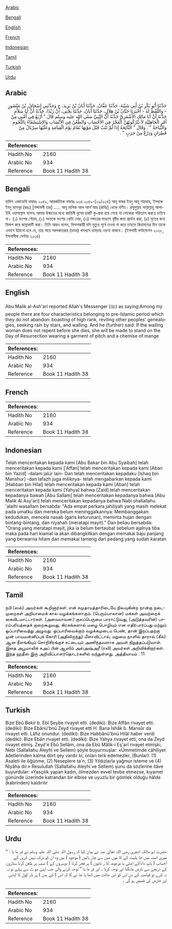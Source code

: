 [Arabic](#arabic)

[Bengali](#bengali)

[English](#english)

[French](#french)

[Indonesian](#indonesian)

[Tamil](#tamil)

[Turkish](#turkish)

[Urdu](#urdu)

## Arabic


<div dir="rtl" lang="ar" style={{fontSize:'larger',backgroundColor:'#f8f9fa',padding:20}}>
حَدَّثَنَا أَبُو بَكْرِ بْنُ أَبِي شَيْبَةَ، حَدَّثَنَا عَفَّانُ، حَدَّثَنَا أَبَانُ بْنُ يَزِيدَ، ح وَحَدَّثَنِي إِسْحَاقُ، بْنُ مَنْصُورٍ - وَاللَّفْظُ لَهُ - أَخْبَرَنَا حَبَّانُ بْنُ هِلاَلٍ، حَدَّثَنَا أَبَانٌ، حَدَّثَنَا يَحْيَى، أَنَّ زَيْدًا، حَدَّثَهُ أَنَّ أَبَا سَلاَّمٍ حَدَّثَهُ أَنَّ أَبَا مَالِكٍ الأَشْعَرِيَّ حَدَّثَهُ أَنَّ النَّبِيَّ صلى الله عليه وسلم قَالَ ‏"‏ أَرْبَعٌ فِي أُمَّتِي مِنْ أَمْرِ الْجَاهِلِيَّةِ لاَ يَتْرُكُونَهُنَّ الْفَخْرُ فِي الأَحْسَابِ وَالطَّعْنُ فِي الأَنْسَابِ وَالاِسْتِسْقَاءُ بِالنُّجُومِ وَالنِّيَاحَةُ ‏"‏ ‏.‏ وَقَالَ ‏"‏ النَّائِحَةُ إِذَا لَمْ تَتُبْ قَبْلَ مَوْتِهَا تُقَامُ يَوْمَ الْقِيَامَةِ وَعَلَيْهَا سِرْبَالٌ مِنْ قَطِرَانٍ وَدِرْعٌ مِنْ جَرَبٍ ‏"‏ ‏.‏
</div>
<div style={{backgroundColor:'#f8f9fa',padding:20, marginBottom: 10}}><table> <thead> <tr> <th>References:</th> <th></th> </tr> </thead> <tbody><tr><td>Hadith No</td><td>2160</td></tr><tr><td>Arabic No</td><td>934</td></tr><tr><td>Reference</td><td>Book 11 Hadith 38</td></tr></tbody></table></div>

## Bengali


<div dir="ltr" lang="bn" style={{fontSize:'larger',backgroundColor:'#f8f9fa',padding:20}}>
হাদিস একাডেমি নাম্বারঃ ২০৪৯, আন্তর্জাতিক নাম্বারঃ ৯৩৪ ২০৪৯-(২৯/৯৩৪) আবূ বাকর ইবনু আবূ শায়বাহ, ইসহাক ইবনু মানসূর (রহঃ) [শব্দাবলী তার] ..... আবূ মালিক আল আশ'আর (রাযিঃ) থেকে বর্ণিত। রসূলুল্লাহ সাল্লাল্লাহু আলাইহি ওয়াসাল্লাম বলেনঃ আমার উন্মাতের মধ্যে জাহিলী যুগের চারটি কু-প্রথা রয়ে গেছে যা লোকেরা পরিত্যাগ করতে চাইবে না। (১) বংশের গৌরব, (২) অন্যকে বংশের খোটা দেয়া, (৩) নক্ষত্রের মাধ্যমে বৃষ্টির জন্য প্রার্থনা করা, (৪) মৃতের জন্য বিলাপ করে কান্নাকাটি করা। তিনি আরও বলেন, বিলাপকারী যদি মৃত্যুর পূর্বে তওবা না করে তাহলে কিয়ামতের দিন তাকে এভাবে উঠানো হবে যে, তার গায়ে আলকাতরার (চাদর) খসখসে চামড়ার ওড়না থাকবে। (ইসলামী ফাউন্ডেশন ২০২৮, ইসলামীক সেন্টার ২০৩৪)
</div>
<div style={{backgroundColor:'#f8f9fa',padding:20, marginBottom: 10}}><table> <thead> <tr> <th>References:</th> <th></th> </tr> </thead> <tbody><tr><td>Hadith No</td><td>2160</td></tr><tr><td>Arabic No</td><td>934</td></tr><tr><td>Reference</td><td>Book 11 Hadith 38</td></tr></tbody></table></div>

## English


<div dir="ltr" lang="en" style={{fontSize:'larger',backgroundColor:'#f8f9fa',padding:20}}>
Abu Malik al-Ash'ari reported Allah's Messenger (ﷺ) as saying:Among my people there are four characteristics belonging to pre-Islamic period which they do not abandon: boasting of high rank, reviling other peoples' genealogies, seeking rain by stars, and walling. And he (further) said: If the wailing woman does not repent before she dies, she will be made to stand on the Day of Resurrection wearing a garment of pitch and a chemise of mange
</div>
<div style={{backgroundColor:'#f8f9fa',padding:20, marginBottom: 10}}><table> <thead> <tr> <th>References:</th> <th></th> </tr> </thead> <tbody><tr><td>Hadith No</td><td>2160</td></tr><tr><td>Arabic No</td><td>934</td></tr><tr><td>Reference</td><td>Book 11 Hadith 38</td></tr></tbody></table></div>

## French


<div dir="ltr" lang="fr" style={{fontSize:'larger',backgroundColor:'#f8f9fa',padding:20}}>

</div>
<div style={{backgroundColor:'#f8f9fa',padding:20, marginBottom: 10}}><table> <thead> <tr> <th>References:</th> <th></th> </tr> </thead> <tbody><tr><td>Hadith No</td><td>2160</td></tr><tr><td>Arabic No</td><td>934</td></tr><tr><td>Reference</td><td>Book 11 Hadith 38</td></tr></tbody></table></div>

## Indonesian


<div dir="ltr" lang="id" style={{fontSize:'larger',backgroundColor:'#f8f9fa',padding:20}}>
Telah menceritakan kepada kami [Abu Bakar bin Abu Syaibah] telah menceritakan kepada kami ['Affan] telah menceritakan kepada kami [Aban bin Yazid] -dalam jalur lain- Dan telah menceritakan kepadaku [Ishaq bin Manshur] -dan lafazh juga miliknya- telah mengabarkan kepada kami [Habban bin Hilal] telah menceritakan kepada kami [Aban] telah menceritakan kepada kami [Yahya] bahwa [Zaid] telah menceritakan kepadanya bawah [Abu Sallam] telah menceritakan kepadanya bahwa [Abu Malik Al Asy'ari] telah menceritakan kepadanya bahwa Nabi shallallahu 'alaihi wasallam bersabda: "Ada empat perkara jahiliyah yang masih melekat pada umatku dan mereka belum meninggalkannya: Membanggakan kedudukan, mencela nasab (garis keturunan), meminta hujan dengan bintang-bintang, dan niyahah (meratapi mayit)." Dan beliau bersabda: "Orang yang meratapi mayit, jika ia belum bertaubat sebelum ajalnya tiba maka pada hari kiamat ia akan dibangkitkan dengan memakai baju panjang yang berwarna hitam dan memakai tameng dari pedang yang sudah karatan
</div>
<div style={{backgroundColor:'#f8f9fa',padding:20, marginBottom: 10}}><table> <thead> <tr> <th>References:</th> <th></th> </tr> </thead> <tbody><tr><td>Hadith No</td><td>2160</td></tr><tr><td>Arabic No</td><td>934</td></tr><tr><td>Reference</td><td>Book 11 Hadith 38</td></tr></tbody></table></div>

## Tamil


<div dir="ltr" lang="ta" style={{fontSize:'larger',backgroundColor:'#f8f9fa',padding:20}}>
நபி (ஸல்) அவர்கள் கூறினார்கள்: என் சமுதாயத்தாரிடையே நிலவுகின்ற நான்கு நடைமுறைகள் அறியாமைக் கால வழக்கங்களாகும். (பெரும்பாலான) மக்கள் அவற்றைக் கைவிடமாட்டார்கள். (அவையாவன:) குலப்பெருமை பாராட்டுவது, (அடுத்தவரின்) பாரம்பரியத்தைக் குறைகூறுவது, கிரகங்களால் மழை பொழியும் என எதிர்பார்ப்பது மற்றும் ஒப்பாரிவைத்து அழுவது. ஒப்பாரிவைக்கும் வழக்கமுடைய பெண், தான் இறப்பதற்கு முன் பாவமன்னிப்புக் கோரி (அதிலிருந்து) மீளாவிட்டால், மறுமை நாளில் தாரால் (கீல்) ஆன நீளங்கியும் சொறிசிரங்குச் சட்டையும் அணிந்தவளாக அவள் நிறுத்தப்படுவாள். இதை அபூமாலிக் கஅப் பின் ஆஸிம் அல்அஷ்அரீ (ரலி) அவர்கள் அறிவிக்கிறார்கள். இந்த ஹதீஸ் இரு அறிவிப்பாளர்தொடர்களில் வந்துள்ளது. அத்தியாயம் : 11
</div>
<div style={{backgroundColor:'#f8f9fa',padding:20, marginBottom: 10}}><table> <thead> <tr> <th>References:</th> <th></th> </tr> </thead> <tbody><tr><td>Hadith No</td><td>2160</td></tr><tr><td>Arabic No</td><td>934</td></tr><tr><td>Reference</td><td>Book 11 Hadith 38</td></tr></tbody></table></div>

## Turkish


<div dir="ltr" lang="tr" style={{fontSize:'larger',backgroundColor:'#f8f9fa',padding:20}}>
Bize Ebû Bekir b. Ebî Şeybe rivayet etti. (dediki): Bize Affân rivayet etti. (dediki): Bize Ebânü'bnü Zeyd rivayet etti H. Bana İshâk b. Mansûr da rivayet etti. Lâfız onundur. (dediki): Bize Habbânü'bnü Hilâl haber verdi (dediki): Bize Ebân rivayet etti. (dediki): Bize Yahya rivayet etti; ona da Zeyd rivayet etmiş. Zeyd'e Ebû Sellâm, ona da Ebû Mâlik-i Eş'arî rivayet etmişki, Nebi (Sallallahu Aleyhi ve Sellem) şöyle buyurmuşlar: «Ümmetimde câhiliyet âdetlerinden kalma dört şey vardır ki, onları terk edemezler, (Bunlar): (1) Asaleti ile öğünme, (2) Neseplere ta'n, (3) Yıldızlarla yağmur isteme ve (4) Niyâha dır.» Resulullah (Sallallahu Aleyhi ve Sellem) şunu da sözlerine ilâve buyurdular: «Yasçılık yapan kadın, ölmezden evvel tevbe etmezse, kıyamet gününde üzerinde katrandan bir elbise ve uyuzlu bir gömlek olduğu hâlde (kabrinden) kaldırılır
</div>
<div style={{backgroundColor:'#f8f9fa',padding:20, marginBottom: 10}}><table> <thead> <tr> <th>References:</th> <th></th> </tr> </thead> <tbody><tr><td>Hadith No</td><td>2160</td></tr><tr><td>Arabic No</td><td>934</td></tr><tr><td>Reference</td><td>Book 11 Hadith 38</td></tr></tbody></table></div>

## Urdu


<div dir="rtl" lang="ur" style={{fontSize:'larger',backgroundColor:'#f8f9fa',padding:20}}>
حضرت ابو مالک اشعری رضی اللہ تعالیٰ عنہ نے بیان کیا کہ رسول اللہ صلی اللہ علیہ وسلم نے فر ما یا : " میری امت میں جا ہلیت کے کا موں میں سے چار باتیں ( موجود ) ہیں وہ ان کو ترک نہیں کریں گے اَحساب ( باپ داداکے اصلی یا مزعومہ کا ر ناموں ) پر فخر کرنا ( دوسروں کے ) نسب پر طعن کرنا ستاروں کے ذریعے سے بارش مانگنا اور نوحہ کرنا ۔ اور فر ما یا " نوحہ کرنے والی جب اپنی مو ت سے پہلے تو بہ نہ کرے تو قیامت کے دن اس کو اس حالت میں اٹھا یا جا ئے گا کہ اس ( کے بدن ) پر تار کول کا لباس اور خارش کی قمیص ہو گی ۔
</div>
<div style={{backgroundColor:'#f8f9fa',padding:20, marginBottom: 10}}><table> <thead> <tr> <th>References:</th> <th></th> </tr> </thead> <tbody><tr><td>Hadith No</td><td>2160</td></tr><tr><td>Arabic No</td><td>934</td></tr><tr><td>Reference</td><td>Book 11 Hadith 38</td></tr></tbody></table></div>